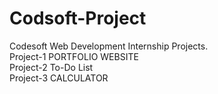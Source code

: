 # Codsoft-Project
Codesoft Web Development Internship Projects. <br>
Project-1 PORTFOLIO WEBSITE <br>
Project-2 To-Do List <br>
Project-3 CALCULATOR
